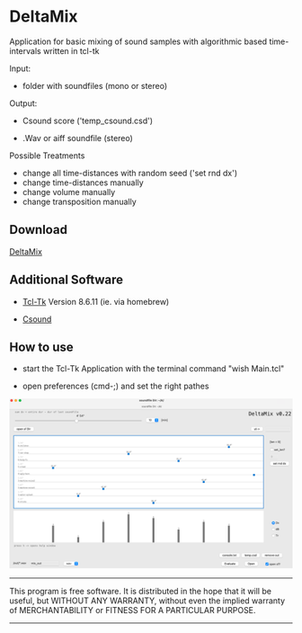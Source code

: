 # **DeltaMix**

Application for basic mixing of sound samples with algorithmic based time-intervals written in tcl-tk

Input:

- folder with soundfiles (mono or stereo)

Output:

- Csound score ('temp_csound.csd')

- .Wav or aiff soundfile (stereo)

Possible Treatments

- change all time-distances with random seed ('set rnd dx')
- change time-distances manually
- change volume manually
- change transposition manually

## Download
[DeltaMix](https://github.com/Suppan/DeltaMix/releases/)

## Additional Software  

- [Tcl-Tk](https://www.tcl.tk) Version 8.6.11 (ie. via homebrew)

- [Csound](https://csound.com)

## How to use

- start the Tcl-Tk Application with the terminal command "wish Main.tcl"

- open preferences (cmd-;) and set the right pathes

<div align="center"><img src="/resources/icons/app.png" width="800px"</img></div>  

*************
This program is free software. It is distributed in the hope that it will be useful, but WITHOUT ANY WARRANTY, without even the implied warranty of MERCHANTABILITY or FITNESS FOR A PARTICULAR PURPOSE. 
*************
